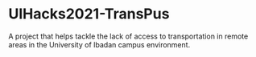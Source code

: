 # UIHacks2021-TransPus
A project that helps tackle the lack of access to transportation in remote areas in the University of Ibadan campus environment.
